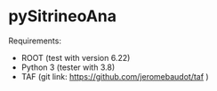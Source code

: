 # pySitrineoAna


Requirements:
  - ROOT (test with version 6.22)
  - Python 3 (tester with 3.8)
  - TAF (git link: https://github.com/jeromebaudot/taf )
